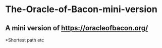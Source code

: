 # The-Oracle-of-Bacon-mini-version

## A mini version of https://oracleofbacon.org/

*Shortest path etc


